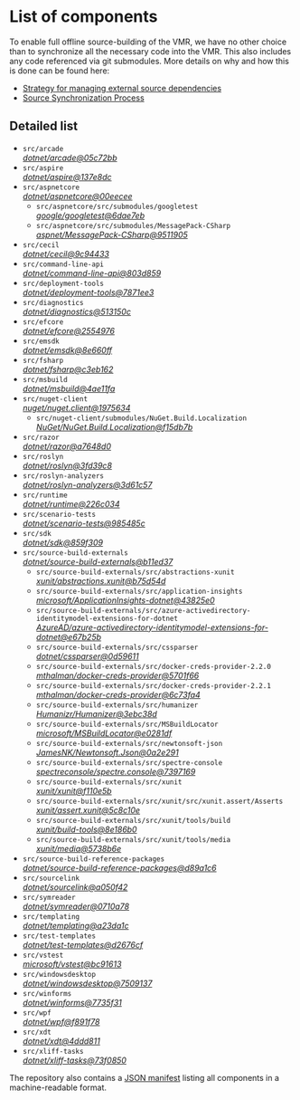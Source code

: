 ﻿# List of components

To enable full offline source-building of the VMR, we have no other choice than to synchronize all the necessary code into the VMR. This also includes any code referenced via git submodules. More details on why and how this is done can be found here:
- [Strategy for managing external source dependencies](src/arcade/Documentation/UnifiedBuild/VMR-Strategy-For-External-Source.md)
- [Source Synchronization Process](src/arcade/Documentation/UnifiedBuild/VMR-Design-And-Operation.md#source-synchronization-process)

## Detailed list

<!-- component list beginning -->
- `src/arcade`  
*[dotnet/arcade@05c72bb](https://github.com/dotnet/arcade/tree/05c72bb3c9b38138276a8029017f2ef905dcc7fa)*
- `src/aspire`  
*[dotnet/aspire@137e8dc](https://github.com/dotnet/aspire/tree/137e8dcae0a7b22c05f48c4e7a5d36fe3f00a8d7)*
- `src/aspnetcore`  
*[dotnet/aspnetcore@00eecee](https://github.com/dotnet/aspnetcore/tree/00eeceef992c85130b5137ceaba8b54c172b432d)*
    - `src/aspnetcore/src/submodules/googletest`  
    *[google/googletest@6dae7eb](https://github.com/google/googletest/tree/6dae7eb4a5c3a169f3e298392bff4680224aa94a)*
    - `src/aspnetcore/src/submodules/MessagePack-CSharp`  
    *[aspnet/MessagePack-CSharp@9511905](https://github.com/aspnet/MessagePack-CSharp/tree/95119056ee8f4da1714b055a4f16893afaa73af7)*
- `src/cecil`  
*[dotnet/cecil@9c94433](https://github.com/dotnet/cecil/tree/9c9443396f8deacceb8edb169890e52aac25f311)*
- `src/command-line-api`  
*[dotnet/command-line-api@803d859](https://github.com/dotnet/command-line-api/tree/803d8598f98fb4efd94604b32627ee9407f246db)*
- `src/deployment-tools`  
*[dotnet/deployment-tools@7871ee3](https://github.com/dotnet/deployment-tools/tree/7871ee378dce87b64d930d4f33dca9c888f4034d)*
- `src/diagnostics`  
*[dotnet/diagnostics@513150c](https://github.com/dotnet/diagnostics/tree/513150c2f25077b1fcb194407e53c433c975f39b)*
- `src/efcore`  
*[dotnet/efcore@2554976](https://github.com/dotnet/efcore/tree/25549764f647963ea6a7cc0e8bd23c349fd66b87)*
- `src/emsdk`  
*[dotnet/emsdk@8e660ff](https://github.com/dotnet/emsdk/tree/8e660ff41e91879977e3a9d837e068bd72234c26)*
- `src/fsharp`  
*[dotnet/fsharp@c3eb162](https://github.com/dotnet/fsharp/tree/c3eb162ec7bcf7449ca54b2218ab0d0c4d67c1d0)*
- `src/msbuild`  
*[dotnet/msbuild@4ae11fa](https://github.com/dotnet/msbuild/tree/4ae11fa8e4a86aef804cc79a42102641ad528106)*
- `src/nuget-client`  
*[nuget/nuget.client@1975634](https://github.com/nuget/nuget.client/tree/19756345139c45de23bd196e9b4be01d48e84fdd)*
    - `src/nuget-client/submodules/NuGet.Build.Localization`  
    *[NuGet/NuGet.Build.Localization@f15db7b](https://github.com/NuGet/NuGet.Build.Localization/tree/f15db7b7c6f5affbea268632ef8333d2687c8031)*
- `src/razor`  
*[dotnet/razor@a7648d0](https://github.com/dotnet/razor/tree/a7648d0ddc50f60c651bc2a25f4f36bdc2b496d7)*
- `src/roslyn`  
*[dotnet/roslyn@3fd39c8](https://github.com/dotnet/roslyn/tree/3fd39c8f6c8db918e3184050599c2046997160f1)*
- `src/roslyn-analyzers`  
*[dotnet/roslyn-analyzers@3d61c57](https://github.com/dotnet/roslyn-analyzers/tree/3d61c57c73c3dd5f1f407ef9cd3414d94bf0eaf2)*
- `src/runtime`  
*[dotnet/runtime@226c034](https://github.com/dotnet/runtime/tree/226c0347b92c4f9649bcc7ad580f74cb0409580e)*
- `src/scenario-tests`  
*[dotnet/scenario-tests@985485c](https://github.com/dotnet/scenario-tests/tree/985485ca86e0c04ab39d8f97ed2db4d7c50a46fa)*
- `src/sdk`  
*[dotnet/sdk@859f309](https://github.com/dotnet/sdk/tree/859f309b802930a8f1f9f28cee104c1d8663a8bf)*
- `src/source-build-externals`  
*[dotnet/source-build-externals@b11ed37](https://github.com/dotnet/source-build-externals/tree/b11ed370b79aa475535a5803856b7c7d0977235e)*
    - `src/source-build-externals/src/abstractions-xunit`  
    *[xunit/abstractions.xunit@b75d54d](https://github.com/xunit/abstractions.xunit/tree/b75d54d73b141709f805c2001b16f3dd4d71539d)*
    - `src/source-build-externals/src/application-insights`  
    *[microsoft/ApplicationInsights-dotnet@43825e0](https://github.com/microsoft/ApplicationInsights-dotnet/tree/43825e06a22cdfb702fc199a7ba99a7d541d48c6)*
    - `src/source-build-externals/src/azure-activedirectory-identitymodel-extensions-for-dotnet`  
    *[AzureAD/azure-activedirectory-identitymodel-extensions-for-dotnet@e67b25b](https://github.com/AzureAD/azure-activedirectory-identitymodel-extensions-for-dotnet/tree/e67b25be77532af9ba405670b34b4d263d505fde)*
    - `src/source-build-externals/src/cssparser`  
    *[dotnet/cssparser@0d59611](https://github.com/dotnet/cssparser/tree/0d59611784841735a7778a67aa6e9d8d000c861f)*
    - `src/source-build-externals/src/docker-creds-provider-2.2.0`  
    *[mthalman/docker-creds-provider@5701f66](https://github.com/mthalman/docker-creds-provider/tree/5701f6667c1fbd805684857baaa860383bbdfed7)*
    - `src/source-build-externals/src/docker-creds-provider-2.2.1`  
    *[mthalman/docker-creds-provider@6c73fa4](https://github.com/mthalman/docker-creds-provider/tree/6c73fa4784795ae07f49305a057abf5c473d2adb)*
    - `src/source-build-externals/src/humanizer`  
    *[Humanizr/Humanizer@3ebc38d](https://github.com/Humanizr/Humanizer/tree/3ebc38de585fc641a04b0e78ed69468453b0f8a1)*
    - `src/source-build-externals/src/MSBuildLocator`  
    *[microsoft/MSBuildLocator@e0281df](https://github.com/microsoft/MSBuildLocator/tree/e0281df33274ac3c3e22acc9b07dcb4b31d57dc0)*
    - `src/source-build-externals/src/newtonsoft-json`  
    *[JamesNK/Newtonsoft.Json@0a2e291](https://github.com/JamesNK/Newtonsoft.Json/tree/0a2e291c0d9c0c7675d445703e51750363a549ef)*
    - `src/source-build-externals/src/spectre-console`  
    *[spectreconsole/spectre.console@7397169](https://github.com/spectreconsole/spectre.console/tree/7397169a2757dc3657598bdea4ac222c0f283425)*
    - `src/source-build-externals/src/xunit`  
    *[xunit/xunit@f110e5b](https://github.com/xunit/xunit/tree/f110e5bee5dfd4c08339587c9c3df9292fcb597c)*
    - `src/source-build-externals/src/xunit/src/xunit.assert/Asserts`  
    *[xunit/assert.xunit@5c8c10e](https://github.com/xunit/assert.xunit/tree/5c8c10e085eb42f39f2fe0b40c94bf56649eb0a4)*
    - `src/source-build-externals/src/xunit/tools/build`  
    *[xunit/build-tools@8e186b0](https://github.com/xunit/build-tools/tree/8e186b0f8e398796e75453f3f18952b06d29fdfd)*
    - `src/source-build-externals/src/xunit/tools/media`  
    *[xunit/media@5738b6e](https://github.com/xunit/media/tree/5738b6e86f08e0389c4392b939c20e3eca2d9822)*
- `src/source-build-reference-packages`  
*[dotnet/source-build-reference-packages@d89a1c6](https://github.com/dotnet/source-build-reference-packages/tree/d89a1c6a6598762ed004e33db6bf5e059b551490)*
- `src/sourcelink`  
*[dotnet/sourcelink@a050f42](https://github.com/dotnet/sourcelink/tree/a050f42b3b16ed7219cc057babdc3358e7ed52e1)*
- `src/symreader`  
*[dotnet/symreader@0710a78](https://github.com/dotnet/symreader/tree/0710a7892d89999956e8808c28e9dd0512bd53f3)*
- `src/templating`  
*[dotnet/templating@a23da1c](https://github.com/dotnet/templating/tree/a23da1c15c737b5e121650cfa5a86805e74e34fc)*
- `src/test-templates`  
*[dotnet/test-templates@d2676cf](https://github.com/dotnet/test-templates/tree/d2676cfc536c42991b9e391c30dd0f49c4144d65)*
- `src/vstest`  
*[microsoft/vstest@bc91613](https://github.com/microsoft/vstest/tree/bc9161306b23641b0364b8f93d546da4d48da1eb)*
- `src/windowsdesktop`  
*[dotnet/windowsdesktop@7509137](https://github.com/dotnet/windowsdesktop/tree/7509137af0f3ea589d85e66a0fd9fb02d966ea12)*
- `src/winforms`  
*[dotnet/winforms@7735f31](https://github.com/dotnet/winforms/tree/7735f31438f7743e2d5d9d951760c54d8d4c48ec)*
- `src/wpf`  
*[dotnet/wpf@f891f78](https://github.com/dotnet/wpf/tree/f891f78ca7c995291aba23fd9a9bc941824274fa)*
- `src/xdt`  
*[dotnet/xdt@4ddd811](https://github.com/dotnet/xdt/tree/4ddd8113a29852380b7b929117bfe67f401ac320)*
- `src/xliff-tasks`  
*[dotnet/xliff-tasks@73f0850](https://github.com/dotnet/xliff-tasks/tree/73f0850939d96131c28cf6ea6ee5aacb4da0083a)*
<!-- component list end -->

The repository also contains a [JSON manifest](https://github.com/dotnet/dotnet/blob/main/src/source-manifest.json) listing all components in a machine-readable format.
